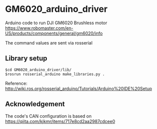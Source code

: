# GM6020_arduino_driver
Arduino code to run DJI GM6020 Brushless motor https://www.robomaster.com/en-US/products/components/general/gm6020/info

The command values are sent via rosserial

## Library setup
```
$cd GM6020_arduino_driver/lib/
$rosrun rosserial_arduino make_libraries.py .
```
Reference: http://wiki.ros.org/rosserial_arduino/Tutorials/Arduino%20IDE%20Setup

## Acknowledgement
The code's CAN configuration is based on
https://qiita.com/kjkmr/items/717e8cd2aa2987cdcee0
